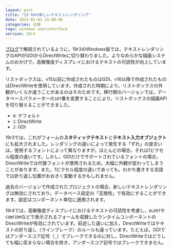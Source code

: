 ```yaml
---
layout: post
title: "19 R4の新しいテキストレンダリング"
date: 2023-03-01 15:00:00
categories: 仕様
tags: windows userinterface
version: 19r4
---
```


[ブログ](https://blog.4d.com/new-text-rendering-in-forms-on-windows-with-directwrite/)で解説されているように，19r3のWindows版では，テキストレンダリングのAPIがGDIからDirectWriteに切り替わりました。よりなめらかな描画システムのおかげで，高解像度ディスプレイにおけるテキストの可読性が向上しています。

リストボックスは，v15以前に作成されたものはGDI，v16以降で作成されたものはDirectWriteを使用しています。作成された時期により，リストボックスの外観がいくらか違うことがあるのはそのためです。移行期のバージョンでは，データベースパラメーターの`107`番を変更することにより，リストボックスの描画APIを切り替えることができました。

* `0`: デフォルト
* `1`: DirectWrite
* `2`: GDI

19r3では，これがフォームの**スタティックテキスト**と**テキスト入力オブジェクト**にも拡大されました。レンダリングの違いによって発生する「ずれ」の度合いは，使用するフォントによって異なりますが，ほとんどの場合，それは1ピクセル程度の違いです。しかし，GDIだけでサポートされているフォントの場合，DirectWriteでは代替フォントが使用されるため，大幅に外観が変わってしまうことがあります。また，1ピクセル程度の違いであっても，わかち書きする言語では折り返し位置がおおきく変動するかもしれません。

過去のバージョンで作成されたプロジェクトの場合，新しいテキストレンダリングは無効にされており，データベース設定の「互換性」で有効にすることができます。設定はコンポーネント単位に適用されます。

19r4では，高解像度ディスプレイにおけるテキストの可読性を考慮し，`ALERT`や`CONFIRM`などで表示されるフォームを収録したランタイムコンポーネントのDirectWriteが有効にされています。前述した違いに加え，DirectWriteではテキストの折り返し（ラインブレーク）のルールも違っています。たとえば，GDIではアンダースコア記号（`_`）でブレークできるのに対し，DirectWriteではどうしても幅に収まらない場合を除き，アンダースコア記号ではブレークできません。
